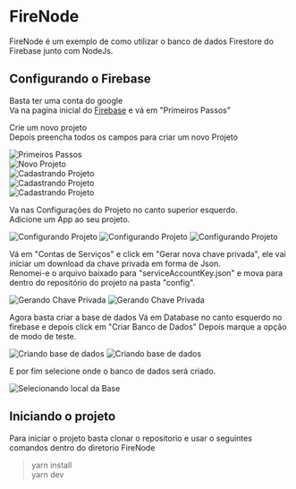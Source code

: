 # FireNode

FireNode é um exemplo de como utilizar o banco de dados Firestore do Firebase junto com NodeJs.

## Configurando o Firebase

Basta ter uma conta do google  
Va na pagina inicial do [Firebase](https://firebase.google.com/) e vá em "Primeiros Passos"

Crie um novo projeto  
Depois preencha todos os campos para criar um novo Projeto

![Primeiros Passos](./Firenode/imf1.png "Primeiros Passos")  
![Novo Projeto](./Firenode/img2.png "Novo Projeto")  
![Cadastrando Projeto](./Firenode/img3.png "Cadastrando Projeto ")  
![Cadastrando Projeto](./Firenode/img4.png "Cadastrando Projeto ")  
![Cadastrando Projeto](./Firenode/img5.png "Cadastrando Projeto ")

Va nas Configurações do Projeto no canto superior esquerdo.  
Adicione um App ao seu projeto.

![Configurando Projeto](./Firenode/img6.png "Configurações")
![Configurando Projeto](./Firenode/img7.png "Adicionando App")
![Configurando Projeto](./Firenode/img8.png "Adicionando App")

Vá em "Contas de Serviços" e click em "Gerar nova chave privada", ele vai iniciar um download da chave privada em forma de Json.  
Renomei-e o arquivo baixado para "serviceAccountKey.json" e mova para dentro do repositório do projeto na pasta "config".

![Gerando Chave Privada](./Firenode/img9.png "Gerando Chave Privada")
![Gerando Chave Privada](./Firenode/img10.png "Gerando Chave Privada")

Agora basta criar a base de dados
Vá em Database no canto esquerdo no firebase e depois click em "Criar Banco de Dados"
Depois marque a opção de modo de teste.

![Criando base de dados](./Firenode/img11.png "Criando base de dados")
![Criando base de dados](./Firenode/img12.png "Criando base de dados")

E por fim selecione onde o banco de dados será criado.

![Selecionando local da Base](./Firenode/img13.png "Selecionando local da Base")

## Iniciando o projeto

Para iniciar o projeto basta clonar o repositorio e usar o seguintes comandos dentro do diretorio FireNode

> yarn install  
> yarn dev
